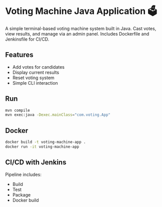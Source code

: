 # Voting Machine Java Application 🗳️

A simple terminal-based voting machine system built in Java. Cast votes, view results, and manage via an admin panel. Includes Dockerfile and Jenkinsfile for CI/CD.

## Features
- Add votes for candidates
- Display current results
- Reset voting system
- Simple CLI interaction

## Run
```bash
mvn compile
mvn exec:java -Dexec.mainClass="com.voting.App"
```

## Docker
```bash
docker build -t voting-machine-app .
docker run -it voting-machine-app
```

## CI/CD with Jenkins
Pipeline includes:
- Build
- Test
- Package
- Docker build
